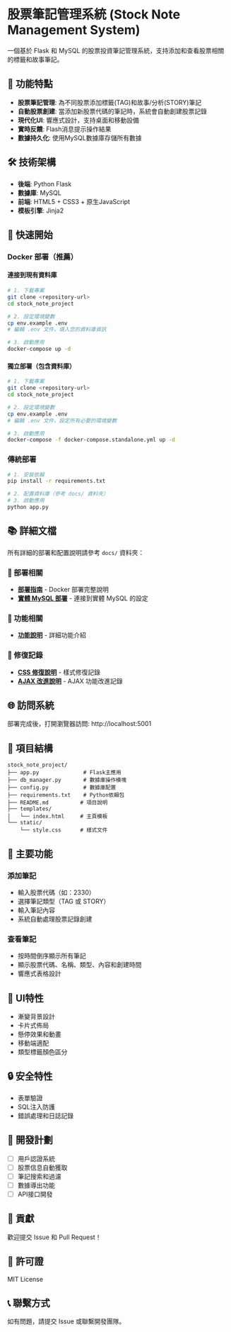 # 股票筆記管理系統 (Stock Note Management System)

一個基於 Flask 和 MySQL 的股票投資筆記管理系統，支持添加和查看股票相關的標籤和故事筆記。

## 🚀 功能特點

- **股票筆記管理**: 為不同股票添加標籤(TAG)和故事/分析(STORY)筆記
- **自動股票創建**: 當添加新股票代碼的筆記時，系統會自動創建股票記錄
- **現代化UI**: 響應式設計，支持桌面和移動設備
- **實時反饋**: Flash消息提示操作結果
- **數據持久化**: 使用MySQL數據庫存儲所有數據

## 🛠️ 技術架構

- **後端**: Python Flask
- **數據庫**: MySQL
- **前端**: HTML5 + CSS3 + 原生JavaScript
- **模板引擎**: Jinja2

## 🚀 快速開始

### Docker 部署（推薦）

#### 連接到現有資料庫
```bash
# 1. 下載專案
git clone <repository-url>
cd stock_note_project

# 2. 設定環境變數
cp env.example .env
# 編輯 .env 文件，填入您的資料庫資訊

# 3. 啟動應用
docker-compose up -d
```

#### 獨立部署（包含資料庫）
```bash
# 1. 下載專案
git clone <repository-url>
cd stock_note_project

# 2. 設定環境變數
cp env.example .env
# 編輯 .env 文件，設定所有必要的環境變數

# 3. 啟動應用
docker-compose -f docker-compose.standalone.yml up -d
```

### 傳統部署

```bash
# 1. 安裝依賴
pip install -r requirements.txt

# 2. 配置資料庫（參考 docs/ 資料夾）
# 3. 啟動應用
python app.py
```

## 📚 詳細文檔

所有詳細的部署和配置說明請參考 `docs/` 資料夾：

### 🚀 部署相關
- **[部署指南](docs/DEPLOYMENT.md)** - Docker 部署完整說明
- **[實體 MySQL 部署](docs/PHYSICAL_MYSQL_DEPLOYMENT.md)** - 連接到實體 MySQL 的設定

### 🔧 功能相關
- **[功能說明](docs/README_NOTES_FEATURES.md)** - 詳細功能介紹

### 🐛 修復記錄
- **[CSS 修復說明](docs/CSS_FIX_SUMMARY.md)** - 樣式修復記錄
- **[AJAX 改進說明](docs/AJAX_IMPROVEMENTS.md)** - AJAX 功能改進記錄

## 🌐 訪問系統

部署完成後，打開瀏覽器訪問: http://localhost:5001

## 📁 項目結構

```
stock_note_project/
├── app.py              # Flask主應用
├── db_manager.py       # 數據庫操作模塊
├── config.py           # 數據庫配置
├── requirements.txt    # Python依賴包
├── README.md          # 項目說明
├── templates/
│   └── index.html     # 主頁模板
└── static/
    └── style.css      # 樣式文件
```

## 🔧 主要功能

### 添加筆記
- 輸入股票代碼（如：2330）
- 選擇筆記類型（TAG 或 STORY）
- 輸入筆記內容
- 系統自動處理股票記錄創建

### 查看筆記
- 按時間倒序顯示所有筆記
- 顯示股票代碼、名稱、類型、內容和創建時間
- 響應式表格設計

## 🎨 UI特性

- 漸變背景設計
- 卡片式佈局
- 懸停效果和動畫
- 移動端適配
- 類型標籤顏色區分

## 🔒 安全特性

- 表單驗證
- SQL注入防護
- 錯誤處理和日誌記錄

## 🚧 開發計劃

- [ ] 用戶認證系統
- [ ] 股票信息自動獲取
- [ ] 筆記搜索和過濾
- [ ] 數據導出功能
- [ ] API接口開發

## 🤝 貢獻

歡迎提交 Issue 和 Pull Request！

## 📄 許可證

MIT License

## 📞 聯繫方式

如有問題，請提交 Issue 或聯繫開發團隊。
